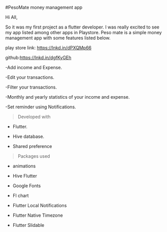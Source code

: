 #PesoMate money management app

Hi All,

So it was my first project as a flutter developer. I was really excited to see my app listed among other apps in Playstore. Peso mate is a simple money management app with some features listed below.

play store link: https://lnkd.in/dPXQMp66


github:https://lnkd.in/dgfKyGEh

-Add income and Expense.

-Edit your transactions.

-Filter your transactions.

-Monthly and yearly statistics of your income and expense.

-Set reminder using Notifications.


>Developed with

- Flutter.

- Hive database.

- Shared preference


>Packages used

- animations

- Hive Flutter

- Google Fonts

- Fl chart

- Flutter Local Notifications

- Flutter Native Timezone

- Flutter Slidable
